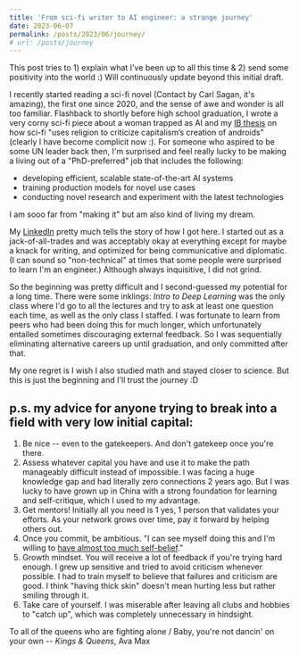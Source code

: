 ```yaml
---
title: 'From sci-fi writer to AI engineer: a strange journey'
date: 2023-06-07
permalink: /posts/2023/06/journey/
# url: /posts/journey
---
```

This post tries to 1) explain what I've been up to all this time & 2) send some positivity into the world :) Will continuously update beyond this initial draft.

I recently started reading a sci-fi novel (Contact by Carl Sagan, it's amazing), the first one since 2020, and the sense of awe and wonder is all too familiar. Flashback to shortly before high school graduation, I wrote a very corny sci-fi piece about a woman trapped as AI and my [IB thesis](https://docs.google.com/document/d/1uQ_1Kn-7BNHuzPLhZ3iB0iwZb9esrRF_aMzJKcUW-Dk/edit?usp=sharing) on how sci-fi "uses religion to criticize capitalism’s creation of androids" (clearly I have become complicit now :). For someone who aspired to be some UN leader back then, I'm surprised and feel really lucky to be making a living out of a "PhD-preferred" job that includes the following:
- developing efficient, scalable state-of-the-art AI systems
- training production models for novel use cases
- conducting novel research and experiment with the latest technologies

I am sooo far from "making it" but am also kind of living my dream.

My [LinkedIn](https://www.linkedin.com/in/anruigu/) pretty much tells the story of how I got here. I started out as a jack-of-all-trades and was acceptably okay at everything except for maybe a knack for writing, and optimized for being communicative and diplomatic. (I can sound so "non-technical" at times that some people were surprised to learn I'm an engineer.) Although always inquisitive, I did not grind.

So the beginning was pretty difficult and I second-guessed my potential for a long time. There were some inklings: *Intro to Deep Learning* was the only class where I'd go to all the lectures and try to ask at least one question each time, as well as the only class I staffed. I was fortunate to learn from peers who had been doing this for much longer, which unfortunately entailed sometimes discouraging external feedback. So I was sequentially eliminating alternative careers up until graduation, and only committed after that.

My one regret is I wish I also studied math and stayed closer to science. But this is just the beginning and I'll trust the journey :D

p.s. my advice for anyone trying to break into a field with very low initial capital:
---
1. Be nice -- even to the gatekeepers. And don't gatekeep once you're there.
2. Assess whatever capital you have and use it to make the path manageably difficult instead of impossible. I was facing a huge knowledge gap and had literally zero connections 2 years ago. But I was lucky to have grown up in China with a strong foundation for learning and self-critique, which I used to my advantage.
3. Get mentors! Initially all you need is 1 yes, 1 person that validates your efforts. As your network grows over time, pay it forward by helping others out.
4. Once you commit, be ambitious. "I can see myself doing this and I'm willing to [have almost too much self-belief](https://blog.samaltman.com/how-to-be-successful)."
5. Growth mindset. You will receive a lot of feedback if you're trying hard enough. I grew up sensitive and tried to avoid criticism whenever possible. I had to train myself to believe that failures and criticism are good. I think "having thick skin" doesn't mean hurting less but rather smiling through it.
6. Take care of yourself. I was miserable after leaving all clubs and hobbies to "catch up", which was completely unnecessary in hindsight.

To all of the queens who are fighting alone / Baby, you're not dancin' on your own -- *Kings & Queens*, Ava Max
